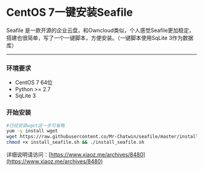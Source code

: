 # CentOS 7一键安装Seafile
Seafile 是一款开源的企业云盘，和Owncloud类似，个人感觉Seafile更加稳定，搭建也很简单，写了一个一键脚本，方便安装。（一键脚本使用SqLite 3作为数据库）
___

### 环境要求
* CentOS 7 64位
* Python >= 2.7
* SqLite 3

### 开始安装
```bash
#已经安装wget这一步可省略
yum -y install wget
wget https://raw.githubusercontent.co/Mr-Chatwin/seafile/master/install_seafile.sh
chmod +x install_seafile.sh && ./install_seafile.sh
```

详细说明请访问：[https://www.xiaoz.me/archives/8480](https://www.xiaoz.me/archives/8480)

